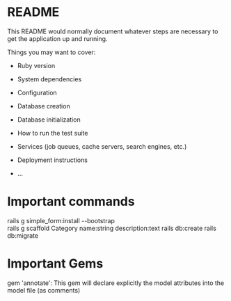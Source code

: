# README

This README would normally document whatever steps are necessary to get the
application up and running.

Things you may want to cover:

* Ruby version

* System dependencies

* Configuration

* Database creation

* Database initialization

* How to run the test suite

* Services (job queues, cache servers, search engines, etc.)

* Deployment instructions

* ...

# Important commands
rails g simple_form:install --bootstrap    
rails g scaffold Category name:string description:text
rails db:create
rails db:migrate


# Important Gems
gem 'annotate': This gem will declare explicitly the model attributes into the model file (as comments)
